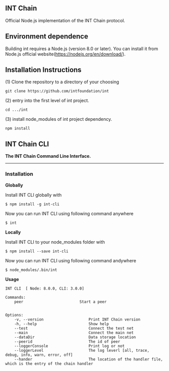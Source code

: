## INT Chain

Official Node.js implementation of the INT Chain protocol.

## Environment dependence

Building int requires a Node.js (version 8.0 or later).
You can install it from Node.js official website(https://nodejs.org/en/download/).

## Installation Instructions

(1) Clone the repository to a directory of your choosing

    git clone https://github.com/intfoundation/int

(2)  entry into the first level of int project.

    cd .../int
    
(3) install node_modules of int project dependency.
    
    npm install

## INT Chain CLI

**The INT Chain Command Line Interface.**

***

### Installation


**Globally**

Install INT CLI globally with

    $ npm install -g int-cli
    
Now you can run INT CLI using following command anywhere

    $ int

**Locally**

Install INT CLI to your node_modules folder with

    $ npm install --save int-cli
    
Now you can run INT CLI using following command andywhere

    $ node_modules/.bin/int
    
**Usage**

    INT CLI  [ Node: 8.0.0, CLI: 3.0.0]
    
    Commands:
        peer                         Start a peer
        
        
    Options:
        -v, --version                    Print INT Chain version
        -h, --help                       Show help
        --test                           Connect the test net
        --main                           Connect the main net
        --dataDir                        Data storage location
        --peerid                         The id of peer
        --loggerConsole                  Print log or not
        --loggerLevel                    The log leverl [all, trace, debug, info, warn, error, off]
        --hander                         The location of the handler file, which is the entry of the chain handler
        
                          